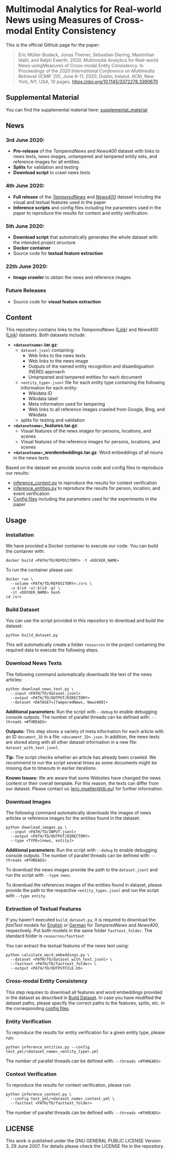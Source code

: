 # Multimodal Analytics for Real-world News using Measures of Cross-modal Entity Consistency

This is the official GitHub page for the paper:

> Eric Müller-Budack, Jonas Theiner, Sebastian Diering, Maximilian Idahl, and Ralph Ewerth. 2020. 
Multimodal Analytics for Real-world News usingMeasures of Cross-modal Entity Consistency. 
In Proceedings of the *2020 International Conference on Multimedia Retrieval (ICMR ’20)*, 
June 8–11, 2020, Dublin, Ireland. ACM, New York, NY, USA, 10 pages. 
https://doi.org/10.1145/3372278.3390670

## Supplemental Material

You can find the supplemental material here: 
[supplemental_material](https://github.com/TIBHannover/cross-modal_entity_consistency/tree/master/supplemental_material)

## News

### 3rd June 2020: 

- **Pre-release** of the *TamperedNews* and *News400* dataset with links to news texts, news images, untampered and 
tampered entity sets, and reference images for all entities. 
- **Splits** for validation and testing
- **Download script** to crawl news texts

### 4th June 2020:
- **Full release** of the [*TamperedNews*]((https://doi.org/10.25835/0002244)) and 
[*News400*](https://doi.org/10.25835/0084897) dataset including the visual and textual features used in the 
paper
- **Inference scripts** and config files including the parameters used in the paper to reproduce the results for context 
and entity verification. 

### 5th June 2020:
- **Download script** that automatically generates the whole dataset with the intended project structure
- **Docker container**
- Source code for **textual feature extraction**

### 22th June 2020:
- **Image crawler** to obtain the news and reference images.

### Future Releases
- Source code for **visual feature extraction**

## Content

This repository contains links to the *TamperedNews* ([Link](https://doi.org/10.25835/0002244)) and 
*News400* ([Link](https://doi.org/10.25835/0084897)) datasets. Both datasets include:

- **```<datasetname>```.tar.gz**:
    - ```dataset.jsonl``` containing:
        - Web links to the news texts
        - Web links to the news image
        - Outputs of the named entity recognition and disambiguation (NERD) approach
        - Untampered and tampered entities for each document
    - ```<entity_type>.jsonl``` file for each entity type containing the following information for each entity:
        - Wikidata ID
        - Wikidata label
        - Meta information used for tampering
        - Web links to all reference images crawled from Google, Bing, and Wikidata
    - splits for testing and validation
- **```<datasetname>```_features.tar.gz**:
    - Visual features of the news images for persons, locations, and scenes
    - Visual features of the reference images for persons, locations, and scenes
- **```<datasetname>```_wordembeddings.tar.gz**: Word embeddings of all nouns in the news texts

Based on the dataset we provide source code and config files to reproduce our results:

- [inference_context.py](https://github.com/TIBHannover/cross-modal_entity_consistency/blob/master/inference_context.py)
  to reproduce the results for context verification
- [inference_entities.py](https://github.com/TIBHannover/cross-modal_entity_consistency/blob/master/inference_entities.py)
  to reproduce the results for person, location, and event verification
- [Config files](https://github.com/TIBHannover/cross-modal_entity_consistency/blob/master/test_yml) including the
  parameters used for the experiments in the paper

## Usage

### Installation

We have provided a Docker container to execute our code. You can build the container with:
```shell script
docker build <PATH/TO/REPOSITORY> -t <DOCKER_NAME>
```
To run the container please use:
```shell script
docker run \
  --volume <PATH/TO/REPOSITORY>:/src \
  -u $(id -u):$(id -g) \
  -it <DOCKER_NAME> bash 
cd /src
```

### Build Dataset

You can use the script provided in this repository to download and build the dataset: 
```shell script
python build_dataset.py
```
This will automatically create a folder ```resources``` in the project containing the required data to execute the 
following steps.

### Download News Texts

The following command automatically downloads the text of the news articles: 

```shell script
python download_news_text.py \
  --input <PATH/TO/dataset.jsonl> 
  --output <PATH/TO/OUTPUT/DIRECTORY> 
  --dataset <DATASET=[TamperedNews, News400]>
``` 

**Additional parameters:** Run the script with ```--debug``` to enable debugging console outputs.
The number of parallel threads can be defined with: ```--threads <#THREADS>```

**Outputs:** This step stores a variety of meta information for each article with an ID ```document_ID``` in a file: 
```<document_ID>.json```. In addition, the news texts are stored along with all other dataset information in a new 
file: ```dataset_with_text.jsonl```.

**Tip:** The script checks whether an article has already been crawled. We recommend to run the script several times 
as some documents might be missing due to timeouts in earlier iterations.

**Known Issues:** We are aware that some Websites have changed the news content or their overall template. For this 
reason, the texts can differ from our dataset. Please contact us (eric.mueller@tib.eu) for further information. 

### Download Images

The following command automatically downloads the images of news articles or reference images for the entities found 
in the dataset: 

```shell script
python download_images.py \
  --input <PATH/TO/INPUT.jsonl> 
  --output <PATH/TO/OUTPUT/DIRECTORY> 
  --type <TYPE=[news, entity]>
``` 

**Additional parameters:** Run the script with ```--debug``` to enable debugging console outputs.
The number of parallel threads can be defined with: ```--threads <#THREADS>```

To download the news images provide the path to the  ```dataset.jsonl``` and run the script with ```--type news```.

To download the references images of the entities found in dataset, please provide the path to the respective 
```<entity_type>.jsonl``` and run the script with ```--type entity```

### Extraction of Textual Features

If you haven't executed ```build_dataset.py```, it is required to download the *fastText* models for 
[English](https://dl.fbaipublicfiles.com/fasttext/vectors-crawl/cc.en.300.bin.gz) or 
[German](https://dl.fbaipublicfiles.com/fasttext/vectors-crawl/cc.de.300.bin.gz) for *TamperedNews* and *News400*, 
respectively. Put both models in the same folder ```fasttext_folder```. The standard folder is ```resources/fasttext```

You can extract the textual features of the news text using:

```shell script
python calculate_word_embeddings.py \
  --dataset <PATH/TO/dataset_with_text.jsonl> \ 
  --fasttext <PATH/TO/fasttext_folder> \
  --output <PATH/TO/OUTPUTFILE.h5>
``` 

### Cross-modal Entity Consistency

This step requires to download all features and word embeddings provided in the dataset as described in 
[Build Dataset](#Build-Dataset). In case you have modified the dataset paths, please specify the correct paths to the 
features, splits, etc. in the corresponding
[config files](https://github.com/TIBHannover/cross-modal_entity_consistency/blob/master/test_yml).

### Entity Verification

To reproduce the results for entity verification for a given entity type, please run:
```shell script
python inference_entities.py --config test_yml/<dataset_name>_<entity_type>.yml
```
The number of parallel threads can be defined with: ```--threads <#THREADS>```

### Context Verification

To reproduce the results for context verification, please run:
```shell script
python inference_context.py \
  --config test_yml/<dataset_name>_context.yml \
  --fasttext <PATH/TO/fasttext_folder>
```
The number of parallel threads can be defined with: ```--threads <#THREADS>```

## LICENSE

This work is published under the GNU GENERAL PUBLIC LICENSE Version 3, 29 June 2007. For details please check the
LICENSE file in the repository.